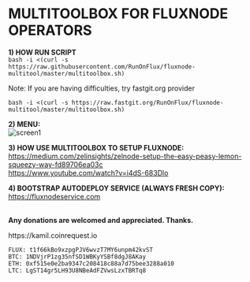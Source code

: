 # MULTITOOLBOX FOR FLUXNODE OPERATORS

<b>1) HOW RUN SCRIPT</b>  
```bash -i <(curl -s https://raw.githubusercontent.com/RunOnFlux/fluxnode-multitool/master/multitoolbox.sh)```  

Note: If you are having difficulties, try fastgit.org provider

```bash -i <(curl -s https://raw.fastgit.org/RunOnFlux/fluxnode-multitool/master/multitoolbox.sh)```

<b>2) MENU:</b>    
![screen1](https://raw.githubusercontent.com/RunOnFlux/fluxnode-multitool/master/image/development.jpg) 

<b>3) HOW USE MULTITOOLBOX TO SETUP FLUXNODE:</b>  
 https://medium.com/zelinsights/zelnode-setup-the-easy-peasy-lemon-squeezy-way-fd89706ea03c <br>
 https://www.youtube.com/watch?v=i4dS-683Dlo
 
 <b>4) BOOTSTRAP AUTODEPLOY SERVICE (ALWAYS FRESH COPY):</b>  
https://fluxnodeservice.com
 
<br>
<b>Any donations are welcomed and appreciated. Thanks.</b>  
<p>https://kamil.coinrequest.io</p>

```
FLUX: t1f66kBo9xzpgPJV6wvzT7MY6unpm42kvST  
BTC: 1NDVjrP1zg35nfSD1WBKyYSBf8dgJ8AKay  
ETH: 0xf515e0e2ba9347c208418c88a7d75bee3288a010  
LTC: LgST14gr5LH93U8NBeAdFZVwsLzxTBRTq8  
```

